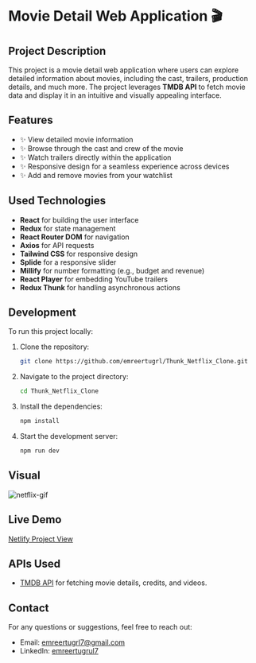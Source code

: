 # Movie Detail Web Application 🎬

## Project Description

This project is a movie detail web application where users can explore detailed information about movies, including the cast, trailers, production details, and much more. The project leverages **TMDB API** to fetch movie data and display it in an intuitive and visually appealing interface.

## Features

- ✨ View detailed movie information
- ✨ Browse through the cast and crew of the movie
- ✨ Watch trailers directly within the application
- ✨ Responsive design for a seamless experience across devices
- ✨ Add and remove movies from your watchlist

## Used Technologies

- **React** for building the user interface
- **Redux** for state management
- **React Router DOM** for navigation
- **Axios** for API requests
- **Tailwind CSS** for responsive design
- **Splide** for a responsive slider
- **Millify** for number formatting (e.g., budget and revenue)
- **React Player** for embedding YouTube trailers
- **Redux Thunk** for handling asynchronous actions

## Development

To run this project locally:

1. Clone the repository:

   ```bash
   git clone https://github.com/emreertugrl/Thunk_Netflix_Clone.git
   ```

2. Navigate to the project directory:

   ```bash
   cd Thunk_Netflix_Clone
   ```

3. Install the dependencies:

   ```bash
   npm install
   ```

4. Start the development server:

   ```bash
   npm run dev
   ```

## Visual

<img src="/public/netflix.gif" alt="netflix-gif">

## Live Demo

<a href="https://menuapplication.netlify.app/">Netlify Project View</a>

## APIs Used

- <a href="https://developer.themoviedb.org/reference/intro/getting-started">TMDB API</a> for fetching movie details, credits, and videos.

## Contact

For any questions or suggestions, feel free to reach out:

- Email: emreertugrl7@gmail.com
- LinkedIn: [emreertugrul7](https://www.linkedin.com/in/emreertugrul7/)
